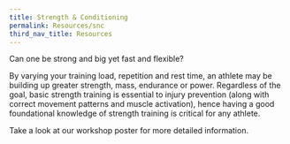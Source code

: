```yaml
---
title: Strength & Conditioning
permalink: Resources/snc
third_nav_title: Resources
---
```

Can one be strong and big yet fast and flexible?

By varying your training load, repetition and rest time, an athlete may be building up greater strength, mass, endurance or power.  Regardless of the goal, basic strength training is essential to injury prevention (along with correct movement patterns and muscle activation), hence having a good foundational knowledge of strength training is critical for any athlete.  

Take a look at our workshop poster for more detailed information. [](/files/workshops-by-tp/Sports%20Leaders%20Workshop%202021_SnC.pdf)
